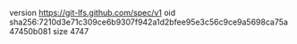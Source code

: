 version https://git-lfs.github.com/spec/v1
oid sha256:7210d3e71c309ce6b9307f942a1d2bfee95e3c56c9ce9a5698ca75a47450b081
size 4747
